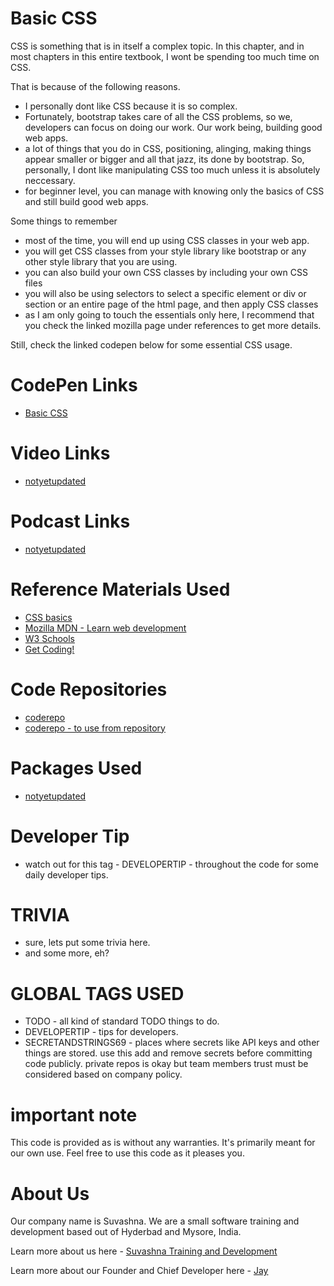 # Basic CSS

CSS is something that is in itself a complex topic. In this chapter, and in most chapters in this entire textbook, I wont be spending too much time on CSS.

That is because of the following reasons.

* I personally dont like CSS because it is so complex.
* Fortunately, bootstrap takes care of all the CSS problems, so we, developers can focus on doing our work. Our work being, building good web apps.
* a lot of things that you do in CSS, positioning, alinging, making things appear smaller or bigger and all that jazz, its done by bootstrap. So, personally, I dont like manipulating CSS too much unless it is absolutely neccessary. 
* for beginner level, you can manage with knowing only the basics of CSS and still build good web apps.

Some things to remember

* most of the time, you will end up using CSS classes in your web app.
* you will get CSS classes from your style library like bootstrap or any other style library that you are using.
* you can also build your own CSS classes by including your own CSS files
* you will also be using selectors to select a specific element or div or section or an entire page of the html page, and then apply CSS classes
* as I am only going to touch the essentials only here, I recommend that you check the linked mozilla page under references to get more details. 

Still, check the linked codepen below for some essential CSS usage.

# CodePen Links

* [Basic CSS](https://codepen.io/jay-pancodu/pen/BajyeKm)

# Video Links

* [notyetupdated](Link)

# Podcast Links

* [notyetupdated](Link)

# Reference Materials Used 

* [CSS basics](https://developer.mozilla.org/en-US/docs/Learn/Getting_started_with_the_web/CSS_basics)
* [Mozilla MDN - Learn web development](https://developer.mozilla.org/en-US/docs/Learn)
* [W3 Schools](https://www.w3schools.com)
* [Get Coding!](https://getcodingkids.com/missions/)

# Code Repositories

* [coderepo](https://github.com/Suvashna-Training-and-Development/Tutorials/tree/master/WebCode/basic-css) 
* [coderepo - to use from repository](../WebCode/basic-css/)

# Packages Used 

* [notyetupdated](Link)

# Developer Tip 

* watch out for this tag - DEVELOPERTIP - throughout the code for some daily developer tips.

# TRIVIA 

* sure, lets put some trivia here.
* and some more, eh?

# GLOBAL TAGS USED

* TODO - all kind of standard TODO things to do. 
* DEVELOPERTIP - tips for developers.
* SECRETANDSTRINGS69 - places where secrets like API keys and other things are stored. use this add and remove secrets before committing code publicly. private repos is okay but team members trust must be considered based on company policy. 

# important note 

This code is provided as is without any warranties. It's primarily meant for our own use. Feel free to use this code as it pleases you.

# About Us

Our company name is Suvashna. We are a small software training and development based out of Hyderbad and Mysore, India. 

Learn more about us here - [Suvashna Training and Development](https://suvashna.com)

Learn more about our Founder and Chief Developer here - [Jay](http://thechalakas.com)